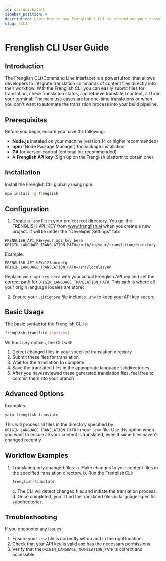 ```yaml
---
id: cli-quickstart
sidebar_position: 4
description: Learn how to use Frenglish's CLI to streamline your translation workflow
slug: /CLI
---
```


# Frenglish CLI User Guide

## Introduction

The Frenglish CLI (Command Line Interface) is a powerful tool that allows developers to integrate translation commands of content files directly into their workflow. With the Frenglish CLI, you can easily submit files for translation, check translation status, and retrieve translated content, all from your terminal. The main use cases are for one-time translations or when you don't want to automate the translation process into your build pipeline.

## Prerequisites

Before you begin, ensure you have the following:

- **Node.js** installed on your machine (version 14 or higher recommended)
- **npm** (Node Package Manager) for package installation
- **Git** for version control (optional but recommended)
- A **Frenglish API key** (Sign up on the Frenglish platform to obtain one)

## Installation

Install the Frenglish CLI globally using npm:

```bash
npm install -g frenglish
```

## Configuration

1. Create a `.env` file in your project root directory. You get the FRENGLISH_API_KEY from www.frenglish.ai when you create a new project. It will be under the "Developer Settings" tab:

```
FRENGLISH_API_KEY=your_api_key_here
ORIGIN_LANGUAGE_TRANSLATION_PATH=/path/to/your/translation/directory
```

Example:
```
FRENGLISH_API_KEY=123abcdefg
ORIGIN_LANGUAGE_TRANSLATION_PATH=/src/locales/en
```

Replace `your_api_key_here` with your actual Frenglish API key and set the correct path for `ORIGIN_LANGUAGE_TRANSLATION_PATH`. This path is where all your origin language locales are stored.

2. Ensure your `.gitignore` file includes `.env` to keep your API key secure.

## Basic Usage

The basic syntax for the Frenglish CLI is:

```bash
frenglish-translate [options]
```

Without any options, the CLI will:
1. Detect changed files in your specified translation directory
2. Submit these files for translation
3. Wait for the translation to complete
4. Save the translated files in the appropriate language subdirectories
5. After you have reviewed these generated translation files, feel free to commit them into your branch

## Advanced Options

Examples:
```bash
yarn frenglish-translate
```

This will process all files in the directory specified by `ORIGIN_LANGUAGE_TRANSLATION_PATH` in your `.env` file. Use this option when you want to ensure all your content is translated, even if some files haven't changed recently.

## Workflow Examples

1. Translating only changed files:
   a. Make changes to your content files in the specified translation directory.
   b. Run the Frenglish CLI:
      ```bash
      frenglish-translate
      ```
   c. The CLI will detect changed files and initiate the translation process.
   d. Once completed, you'll find the translated files in language-specific subdirectories.

## Troubleshooting

If you encounter any issues:

1. Ensure your `.env` file is correctly set up and in the right location.
2. Check that your API key is valid and has the necessary permissions.
3. Verify that the `ORIGIN_LANGUAGE_TRANSLATION_PATH` is correct and accessible.